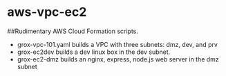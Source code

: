 # aws-vpc-ec2
##Rudimentary AWS Cloud Formation scripts.
* grox-vpc-101.yaml builds a VPC with three subnets: dmz, dev, and prv
* grox-ec2dev builds a dev linux box in the dev subnet. 
* grox-ec2-dmz builds an nginx, express, node.js web server in the dmz subnet
